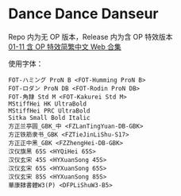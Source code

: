 # Dance Dance Danseur

Repo 内为无 OP 版本，Release 内为含 OP 特效版本  
[01-11 含 OP 特效简繁中文 Web 合集](https://github.com/Nekomoekissaten-SUB/Nekomoekissaten-MIR-Subs/releases/download/subtitle_pkg/Danseur_Web_zho.7z)

使用字体：
```
FOT-ハミング ProN B <FOT-Humming ProN B>
FOT-ロダン ProN DB <FOT-Rodin ProN DB>
FOT-角隷 Std M <FOT-Kakurei Std M>
MStiffHei HK UltraBold
MStiffHei PRC UltraBold
Sitka Small Bold Italic
方正兰亭圆_GBK_中 <FZLanTingYuan-DB-GBK>
方正铁筋隶书_GBK <FZTieJinLiShu-S17>
方正正中黑_GBK <FZZhengHei-DB-GBK>
汉仪旗黑 65S <HYQiHei 65S>
汉仪玄宋 45S <HYXuanSong 45S>
汉仪玄宋 65S <HYXuanSong 65S>
汉仪玄宋 85S <HYXuanSong 85S>
華康隸書體W3(P) <DFPLiShuW3-B5>
```